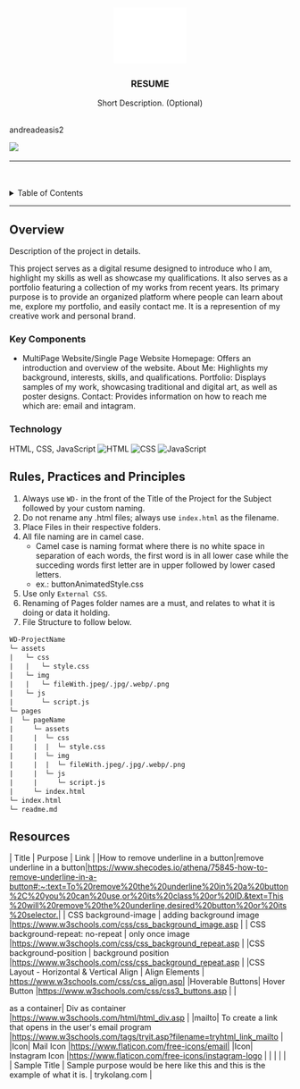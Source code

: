 <a name="readme-top">

<br/>

<br />
<div align="center">
  <a href="https://github.com/zyx-0314/">
  <!-- TODO: If you want to add logo or banner you can add it here -->
    <img src="./assets/img/nyebe_white.png" alt="Nyebe" width="130" height="100">
  </a>
<!-- TODO: Change Title to the name of the title of your Project -->
  <h3 align="center">RESUME</h3>
</div>
<!-- TODO: Make a short description -->
<div align="center">
  Short Description. (Optional)
</div>

<br />

andreadeasis2
<!-- TODO: Change the WD-Template-Project into the same name of your folder -->
![](https://visit-counter.vercel.app/counter.png?page=zyx-0314/WD-Template-Project)

---

<br />
<br />

<!-- TODO: If you want to add more layers for your readme -->
<details>
  <summary>Table of Contents</summary>
  <ol>
    <li>
      <a href="#overview">Overview</a>
      <ol>
        <li>
          <a href="#key-components">Key Components</a>
        </li>
        <li>
          <a href="#technology">Technology</a>
        </li>
      </ol>
    </li>
    <li>
      <a href="#rule,-practices-and-principles">Rules, Practices and Principles</a>
    </li>
    <li>
      <a href="#resources">Resources</a>
    </li>
  </ol>
</details>

---

## Overview

<!-- TODO: To be changed -->
<!-- The following are just sample -->
Description of the project in details.

This project serves as a digital resume designed to introduce who I am, highlight my skills as well as showcase my qualifications. It also serves as a portfolio featuring a collection of my works from recent years. Its primary purpose is to provide an organized platform where people can learn about me, explore my portfolio, and easily contact me. It is a represention of my creative work and personal brand.

### Key Components
- MultiPage Website/Single Page Website
Homepage: Offers an introduction and overview of the website.
About Me: Highlights my background, interests, skills, and qualifications.
Portfolio: Displays samples of my work, showcasing traditional and digital art, as well as poster designs.
Contact: Provides information on how to reach me which are: email and intagram.



### Technology
<!-- TODO: List of Technology Used -->
HTML, CSS, JavaScript
![HTML](https://img.shields.io/badge/HTML-E34F26?style=for-the-badge&logo=html5&logoColor=white)
![CSS](https://img.shields.io/badge/CSS-1572B6?style=for-the-badge&logo=css3&logoColor=white)
![JavaScript](https://img.shields.io/badge/JavaScript-F7DF1E?style=for-the-badge&logo=javascript&logoColor=white)

## Rules, Practices and Principles
1. Always use `WD-` in the front of the Title of the Project for the Subject followed by your custom naming.
2. Do not rename any .html files; always use `index.html` as the filename.
3. Place Files in their respective folders.
4. All file naming are in camel case.
   - Camel case is naming format where there is no white space in separation of each words, the first word is in all lower case while the succeding words first letter are in upper followed by lower cased letters.
   - ex.: buttonAnimatedStyle.css
5. Use only `External CSS`.
6. Renaming of Pages folder names are a must, and relates to what it is doing or data it holding.
7. File Structure to follow below.

```
WD-ProjectName
└─ assets
|   └─ css
|   |   └─ style.css
|   └─ img
|   |   └─ fileWith.jpeg/.jpg/.webp/.png
|   └─ js
|       └─ script.js
└─ pages
|  └─ pageName
|     └─ assets
|     |  └─ css
|     |  |  └─ style.css
|     |  └─ img
|     |  |  └─ fileWith.jpeg/.jpg/.webp/.png
|     |  └─ js
|     |     └─ script.js
|     └─ index.html
└─ index.html
└─ readme.md
```

## Resources

<!-- TODO: Add References -->
| Title | Purpose | Link |
|How to remove underline in a button|remove underline in a button|https://www.shecodes.io/athena/75845-how-to-remove-underline-in-a-button#:~:text=To%20remove%20the%20underline%20in%20a%20button%2C%20you%20can%20use,or%20its%20class%20or%20ID.&text=This%20will%20remove%20the%20underline,desired%20button%20or%20its%20selector.|
| CSS background-image | adding background image |https://www.w3schools.com/css/css_background_image.asp |
| CSS background-repeat: no-repeat | only once image |https://www.w3schools.com/css/css_background_repeat.asp |
|CSS background-position | background position |https://www.w3schools.com/css/css_background_repeat.asp |
|CSS Layout - Horizontal & Vertical Align  | Align Elements | https://www.w3schools.com/css/css_align.asp|
|Hoverable Buttons| Hover Button |https://www.w3schools.com/css/css3_buttons.asp |
|<div> as a container| Div as container |https://www.w3schools.com/html/html_div.asp |
|mailto| To create a link that opens in the user's email program |https://www.w3schools.com/tags/tryit.asp?filename=tryhtml_link_mailto |
|Icon| Mail Icon |https://www.flaticon.com/free-icons/email|
|Icon| Instagram Icon |https://www.flaticon.com/free-icons/instagram-logo |
|  |  | |
| Sample Title | Sample purpose would be here like this and this is the example of what it is. | trykolang.com |

